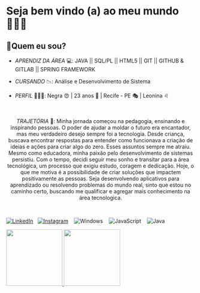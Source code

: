 # Seja bem vindo (a) ao meu mundo👩🏾‍💻

## 🚀Quem eu sou? 

 - *APRENDIZ DA ÁREA* 💻: JAVA || SQL/PL || HTML5 || GIT || GITHUB & GITLAB || SPRING FRAMEWORK

- *CURSANDO* 📉: Análise e Desenvolvimento de Sistema 

- *PERFIL* 👩🏾‍💻: Negra 😍 | 23 anos 🎉 | Recife - PE 🎭 | Leonina ♌

&nbsp;&nbsp;&nbsp;

<div align="center">

*TRAJETÓRIA* 📜:  Minha jornada começou na pedagogia, ensinando e inspirando pessoas. O poder de ajudar a moldar o futuro era encantador, mas meu verdadeiro desejo sempre foi a tecnologia. Desde criança, buscava encontrar respostas para entender como funcionava a criação de ideias e ações para criar algo do zero.  Esses assuntos sempre me atraiu. Mesmo como educadora, minha paixão pelo desenvolvimento de sistemas persistiu. Com o tempo, decidi seguir meu sonho e transitar para a área tecnológica, um processo que exigiu estudo, coragem e dedicação.  Hoje, o que me motiva é a possibilidade de criar soluções que impactem positivamente as pessoas. Seja desenvolvendo aplicativos para aprendizado ou resolvendo problemas do mundo real, sinto que estou no caminho certo, buscando me qualificar e agregar mais conhecimento na área tecnologica. 
</div>

&nbsp;&nbsp;&nbsp;


[![LinkedIn](https://img.shields.io/badge/linkedin-ff69b4.svg?style=for-the-badge&logo=linkedin&logoColor=white)](https://www.linkedin.com/in/brenda-wyctória-367bb6192)&nbsp;&nbsp;&nbsp;[![Instagram](https://img.shields.io/badge/Instagram-ff69b4?style=for-the-badge&logo=Instagram&logoColor=white)](https://www.instagram.com/brenda.wyctoria/)&nbsp;&nbsp;&nbsp;
![Windows](https://img.shields.io/badge/Windows-ff69b4?style=for-the-badge&logo=windows&logoColor=white)&nbsp;&nbsp;&nbsp;
![JavaScript](https://img.shields.io/badge/JavaScript-ff69b4?style=for-the-badge&logo=javascript&logoColor=white)&nbsp;&nbsp;&nbsp;
![Java](https://img.shields.io/badge/java-ff69b4.svg?style=for-the-badge&logo=openjdk&logoColor=white)



<div>
  <a href="https://github.com/BrendaWyctoria">
  <img height="150em" src="https://github-readme-stats.vercel.app/api?username=BrendaWyctoria&show_icons=true&theme=synthwave&include_all_commits=true&count_private=true"/>   
  <img height="150em" src="https://github-readme-stats.vercel.app/api/top-langs/?username=BrendaWyctoria&layout=compact&langs_count=7&theme=synthwave"/>
</div>
 
##

<div> 
